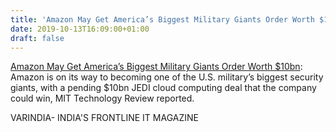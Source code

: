 ```yaml
---
title: 'Amazon May Get America’s Biggest Military Giants Order Worth $10bn'
date: 2019-10-13T16:09:00+01:00
draft: false
---
```


[Amazon May Get America’s Biggest Military Giants Order Worth $10bn](https://varindia.com/news/amazon-may-get-americas-biggest-military-giants-order-worth-10bn#.XaM9zbALYEE.blogger): Amazon is on its way to becoming one of the U.S. military’s biggest security giants, with a pending $10bn JEDI cloud computing deal that the company could win, MIT Technology Review reported.  
  
VARINDIA- INDIA'S FRONTLINE IT MAGAZINE